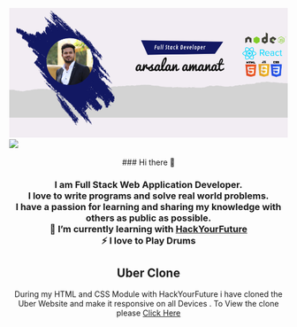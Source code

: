 
![Header](https://github.com/arsalanamanat/arsalanamanat/blob/6a01527bf36d589be15e60faf4f5948621284804/readME_header.jpg)
![](https://img.shields.io/badge/<JavaScript>-<WORD_ON_RIGHT>-informational?style=flat&logo=<LOGO_NAME>&logoColor=white&color=2bbc8a)



 <div align="center"> 
### Hi there 👋

<h3 style="position: 0px auto">I am Full Stack Web Application Developer.<br> I love to write programs and solve real world problems. <br>I have a passion for learning and sharing my knowledge with others as public as possible. <br>🌱 I’m currently learning with <a href="https://github.com/orgs/HackYourFuture/dashboard">HackYourFuture</a><br>⚡ I love to Play Drums</h3>
 

 
 

<h2> Uber Clone </h2>
<p> During my HTML and CSS Module with HackYourFuture i have cloned the Uber Website and make it responsive on all Devices . To View the clone please
  <a href="https://arsalanamanat.github.io/Uber_clone/">Click Here</a>
  
  </div>


<!--
**arsalanamanat/arsalanamanat** is a ✨ _special_ ✨ repository because its `README.md` (this file) appears on your GitHub profile.

Here are some ideas to get you started:

- 🔭 I’m currently working on ...
- 🌱 I’m currently learning ...
- 👯 I’m looking to collaborate on ...
- 🤔 I’m looking for help with ...
- 💬 Ask me about ...
- 📫 How to reach me: ...
- 😄 Pronouns: ...
- ⚡ Fun fact: ...
-->
